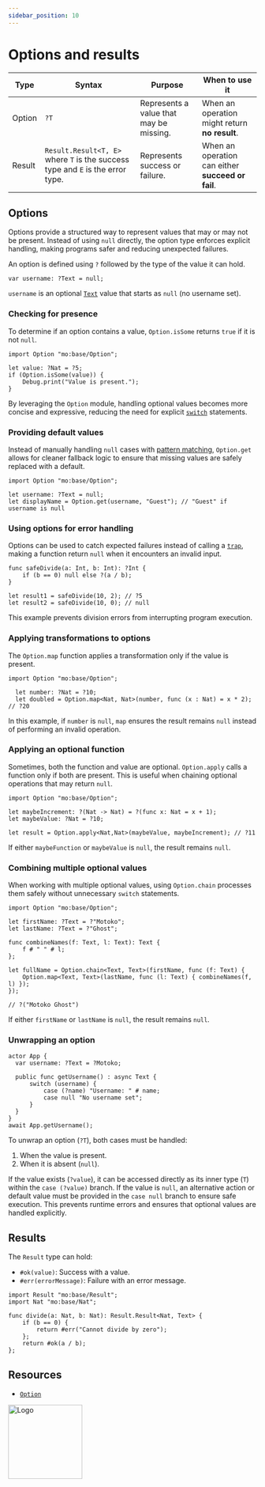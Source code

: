 ```yaml
---
sidebar_position: 10
---
```


# Options and results

| Type    | Syntax                  | Purpose                          | When to use it                                   |
|---------|-------------------------|----------------------------------|------------------------------------------------|
| Option  | `?T`                     | Represents a value that may be missing. | When an operation might return **no result**. |
| Result  | `Result.Result<T, E>`  where `T` is the success type and `E` is the error type.  | Represents success or failure.   | When an operation can either **succeed or fail**. |

## Options

Options provide a structured way to represent values that may or may not be present. Instead of using `null` directly, the option type enforces explicit handling, making programs safer and reducing unexpected failures.

An option is defined using `?` followed by the type of the value it can hold.

```motoko no-repl
var username: ?Text = null;
```

`username` is an optional [`Text`](https://internetcomputer.org/docs/motoko/base/Text) value that starts as `null` (no username set).

### Checking for presence

To determine if an option contains a value, `Option.isSome` returns `true` if it is not `null`.

```motoko no-repl
import Option "mo:base/Option";

let value: ?Nat = ?5;
if (Option.isSome(value)) {
    Debug.print("Value is present.");
}
```

By leveraging the `Option` module, handling optional values becomes more concise and expressive, reducing the need for explicit [`switch`](https://internetcomputer.org/docs/motoko/fundamentals/control-flow/switch) statements.

### Providing default values

Instead of manually handling `null` cases with [pattern matching](https://internetcomputer.org/docs/motoko/fundamentals/pattern-matching), `Option.get` allows for cleaner fallback logic to ensure that missing values are safely replaced with a default.

```motoko no-repl
import Option "mo:base/Option";

let username: ?Text = null;
let displayName = Option.get(username, "Guest"); // "Guest" if username is null
```

### Using options for error handling

Options can be used to catch expected failures instead of calling a [`trap`](https://internetcomputer.org/docs/motoko/fundamentals/basic-syntax/traps), making a function return `null` when it encounters an invalid input.

```motoko no-repl
func safeDivide(a: Int, b: Int): ?Int {
    if (b == 0) null else ?(a / b);
}

let result1 = safeDivide(10, 2); // ?5
let result2 = safeDivide(10, 0); // null
```

This example prevents division errors from interrupting program execution.

### Applying transformations to options

The `Option.map` function applies a transformation only if the value is present.

```motoko no-repl
import Option "mo:base/Option";

  let number: ?Nat = ?10;
  let doubled = Option.map<Nat, Nat>(number, func (x : Nat) = x * 2); // ?20
```

In this example, if `number` is `null`, `map` ensures the result remains `null` instead of performing an invalid operation.

### Applying an optional function

Sometimes, both the function and value are optional. `Option.apply` calls a function only if both are present. This is useful when chaining optional operations that may return `null`.

```motoko no-repl
import Option "mo:base/Option";

let maybeIncrement: ?(Nat -> Nat) = ?(func x: Nat = x + 1);
let maybeValue: ?Nat = ?10;

let result = Option.apply<Nat,Nat>(maybeValue, maybeIncrement); // ?11
```

If either `maybeFunction` or `maybeValue` is `null`, the result remains `null`.


### Combining multiple optional values

When working with multiple optional values, using `Option.chain` processes them safely without unnecessary `switch` statements.

```motoko no-repl
import Option "mo:base/Option";

let firstName: ?Text = ?"Motoko";
let lastName: ?Text = ?"Ghost";

func combineNames(f: Text, l: Text): Text {
    f # " " # l;
};

let fullName = Option.chain<Text, Text>(firstName, func (f: Text) {
    Option.map<Text, Text>(lastName, func (l: Text) { combineNames(f, l) });
});

// ?("Motoko Ghost")
```

If either `firstName` or `lastName` is `null`, the result remains `null`.

### Unwrapping an option

```motoko
actor App {
  var username: ?Text = ?Motoko;

  public func getUsername() : async Text {
      switch (username) {
          case (?name) "Username: " # name;
          case null "No username set";
      }
  }
}
await App.getUsername();
```

To unwrap an option (`?T`), both cases must be handled:

1. When the value is present.
2. When it is absent (`null`).

If the value exists (`?value`), it can be accessed directly as its inner type (`T`) within the `case (?value)` branch. If the value is `null`, an alternative action or default value must be provided in the `case null` branch to ensure safe execution. This prevents runtime errors and ensures that optional values are handled explicitly.

## Results

The `Result` type can hold:

- `#ok(value)`: Success with a value.
- `#err(errorMessage)`: Failure with an error message.

```motoko no-repl
import Result "mo:base/Result";
import Nat "mo:base/Nat";

func divide(a: Nat, b: Nat): Result.Result<Nat, Text> {
    if (b == 0) {
        return #err("Cannot divide by zero");
    };
    return #ok(a / b);
};
```

## Resources

- [`Option`](/docs/motoko/base/Option)


<img src="https://cdn-assets-eu.frontify.com/s3/frontify-enterprise-files-eu/eyJwYXRoIjoiZGZpbml0eVwvYWNjb3VudHNcLzAxXC80MDAwMzA0XC9wcm9qZWN0c1wvNFwvYXNzZXRzXC8zOFwvMTc2XC9jZGYwZTJlOTEyNDFlYzAzZTQ1YTVhZTc4OGQ0ZDk0MS0xNjA1MjIyMzU4LnBuZyJ9:dfinity:9Q2_9PEsbPqdJNAQ08DAwqOenwIo7A8_tCN4PSSWkAM?width=2400" alt="Logo" width="150" height="150" />